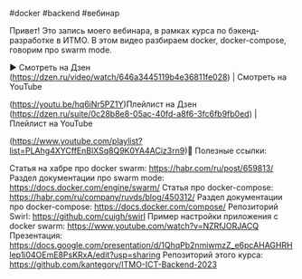 #docker #backend #вебинар

Привет! Это запись моего вебинара, в рамках курса по бэкенд-разработке в ИТМО. В этом видео разбираем docker, docker-compose, говорим про swarm mode.

▶️ Смотреть на Дзен (https://dzen.ru/video/watch/646a3445119b4e36811fe028) | Смотреть на YouTube

 (https://youtu.be/hq6iNr5PZ1Y)Плейлист на Дзен (https://dzen.ru/suite/0c28b8e8-05ac-40fd-a8f6-3fc6fb9fb0ed) | Плейлист на YouTube

 (https://www.youtube.com/playlist?list=PLAhg4XYCffEnBlXSq8Q9K0YA4ACiz3rn9)📖 Полезные ссылки:  

Статья на хабре про docker swarm: https://habr.com/ru/post/659813/
Раздел документации про swarm mode: https://docs.docker.com/engine/swarm/
Статья про docker-compose: https://habr.com/ru/company/ruvds/blog/450312/
Раздел документации про docker-compose: https://docs.docker.com/compose/
Репозиторий Swirl: https://github.com/cuigh/swirl
Пример настройки приложения с docker swarm: https://www.youtube.com/watch?v=NZRfJORJACQ
Презентация: https://docs.google.com/presentation/d/1QhqPb2nmiwmzZ_e6pcAHAGHRHlep1i04OEmE8PsKRxA/edit?usp=sharing
Репозиторий этого курса: https://github.com/kantegory/ITMO-ICT-Backend-2023